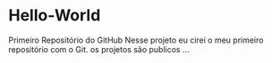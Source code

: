 # Hello-World
Primeiro Repositório do GitHub
  Nesse projeto eu cirei o meu primeiro repositório com o Git.
  os projetos são publicos ...
